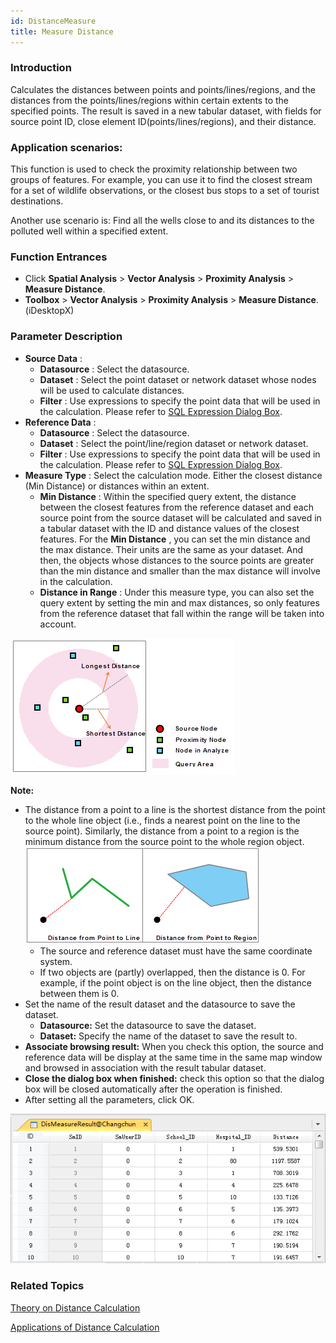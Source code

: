 ```yaml
---
id: DistanceMeasure
title: Measure Distance  
---  
```

### Introduction

Calculates the distances between points and points/lines/regions, and the
distances from the points/lines/regions within certain extents to the
specified points. The result is saved in a new tabular dataset, with fields
for source point ID, close element ID(points/lines/regions), and their
distance.

### Application scenarios:

This function is used to check the proximity relationship between two groups
of features. For example, you can use it to find the closest stream for a set
of wildlife observations, or the closest bus stops to a set of tourist
destinations.

Another use scenario is: Find all the wells close to and its distances to the
polluted well within a specified extent.

### Function Entrances

  * Click **Spatial Analysis** > **Vector Analysis** > **Proximity Analysis** > **Measure Distance**.
  * **Toolbox** > **Vector Analysis** > **Proximity Analysis** > **Measure Distance**. (iDesktopX)

### Parameter Description

  * **Source Data** : 
    * **Datasource** : Select the datasource.
    * **Dataset** : Select the point dataset or network dataset whose nodes will be used to calculate distances.
    * **Filter** : Use expressions to specify the point data that will be used in the calculation. Please refer to [SQL Expression Dialog Box](../../../Query/SQLDia).
  * **Reference Data** : 
    * **Datasource** : Select the datasource.
    * **Dataset** : Select the point/line/region dataset or network dataset.
    * **Filter** : Use expressions to specify the point data that will be used in the calculation. Please refer to [SQL Expression Dialog Box](../../../Query/SQLDia).
  * **Measure Type** : Select the calculation mode. Either the closest distance (Min Distance) or distances within an extent. 
    * **Min Distance** : Within the specified query extent, the distance between the closest features from the reference dataset and each source point from the source dataset will be calculated and saved in a tabular dataset with the ID and distance values of the closest features. For the **Min Distance** , you can set the min distance and the max distance. Their units are the same as your dataset. And then, the objects whose distances to the source points are greater than the min distance and smaller than the max distance will involve in the calculation.
    * **Distance in Range** : Under this measure type, you can also set the query extent by setting the min and max distances, so only features from the reference dataset that fall within the range will be taken into account. 

![](img/Distance.png)  

  
**Note:**

* The distance from a point to a line is the shortest distance from the point to the whole line object (i.e., finds a nearest point on the line to the source point). Similarly, the distance from a point to a region is the minimum distance from the source point to the whole region object.  <br/>
![](img/DisMeasure.png)  
    * The source and reference dataset must have the same coordinate system.
    * If two objects are (partly) overlapped, then the distance is 0. For example, if the point object is on the line object, then the distance between them is 0.
* Set the name of the result dataset and the datasource to save the dataset. 
    * **Datasource:** Set the datasource to save the dataset.
    * **Dataset:** Specify the name of the dataset to save the result to.
* **Associate browsing result:** When you check this option, the source and reference data will be display at the same time in the same map window and browsed in association with the result tabular dataset.
* **Close the dialog box when finished:** check this option so that the dialog box will be closed automatically after the operation is finished. 
* After setting all the parameters, click OK.

![](img/DisMeasureResult.png)  

###  Related Topics

 [Theory on Distance
Calculation](DistanceMeasure_Theory)

 [Applications of Distance
Calculation](DistanceAnalyst_Example)

